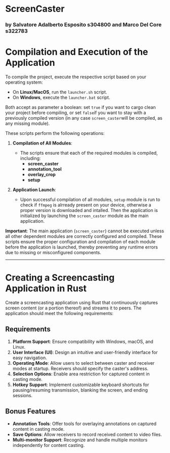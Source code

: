 # ScreenCaster
### by Salvatore Adalberto Esposito s304800 and Marco Del Core s322783
# Compilation and Execution of the Application

To compile the project, execute the respective script based on your operating system:

- On **Linux/MacOS**, run the `launcher.sh` script.
- On **Windows**, execute the `launcher.bat` script.
  
Both accept as parameter a boolean: set `true` if you want to cargo clean your project before compiling, or set `false`if you want to stay with a previously compiled version (in any case `screen_caster`will be compiled, as any missing module).

These scripts perform the following operations:

1. **Compilation of All Modules**:
   - The scripts ensure that each of the required modules is compiled, including:
     - **screen_caster**
     - **annotation_tool**
     - **overlay_crop**
     - **setup**

2. **Application Launch**:
   - Upon successful compilation of all modules, `setup` module is run to check if `ffmpeg` is alrready present on your device, otherwise a proper version is downloaded and intalled. Then
  the application is initialized by launching the `screen_caster` module as the main application.

**Important**: The main application (`screen_caster`) cannot be executed unless all other dependent modules are correctly configured and compiled. These scripts ensure the proper configuration and compilation of each module before the application is launched, thereby preventing any runtime errors due to missing or misconfigured components.

---

# Creating a Screencasting Application in Rust

Create a screencasting application using Rust that continuously captures screen content (or a portion thereof) and streams it to peers. The application should meet the following requirements:

## Requirements

1. **Platform Support**: Ensure compatibility with Windows, macOS, and Linux.
2. **User Interface (UI)**: Design an intuitive and user-friendly interface for easy navigation.
3. **Operating Mode**: Allow users to select between caster and receiver modes at startup. Receivers should specify the caster's address.
4. **Selection Options**: Enable area restriction for captured content in casting mode.
5. **Hotkey Support**: Implement customizable keyboard shortcuts for pausing/resuming transmission, blanking the screen, and ending sessions.

## Bonus Features

* **Annotation Tools**: Offer tools for overlaying annotations on captured content in casting mode.
* **Save Options**: Allow receivers to record received content to video files.
* **Multi-monitor Support**: Recognize and handle multiple monitors independently for content casting.